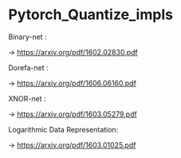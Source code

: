 # Pytorch_Quantize_impls
Binary-net : 


-> https://arxiv.org/pdf/1602.02830.pdf


Dorefa-net : 


-> https://arxiv.org/pdf/1606.06160.pdf


XNOR-net :


-> https://arxiv.org/pdf/1603.05279.pdf


 Logarithmic Data Representation:
 
 
-> https://arxiv.org/pdf/1603.01025.pdf

